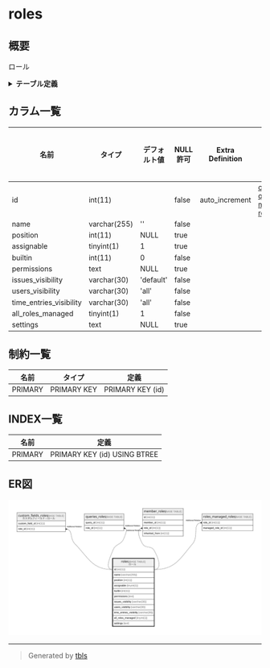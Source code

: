 # roles

## 概要

ロール

<details>
<summary><strong>テーブル定義</strong></summary>

```sql
CREATE TABLE `roles` (
  `id` int(11) NOT NULL AUTO_INCREMENT,
  `name` varchar(255) NOT NULL DEFAULT '',
  `position` int(11) DEFAULT NULL,
  `assignable` tinyint(1) DEFAULT 1,
  `builtin` int(11) NOT NULL DEFAULT 0,
  `permissions` text DEFAULT NULL,
  `issues_visibility` varchar(30) NOT NULL DEFAULT 'default',
  `users_visibility` varchar(30) NOT NULL DEFAULT 'all',
  `time_entries_visibility` varchar(30) NOT NULL DEFAULT 'all',
  `all_roles_managed` tinyint(1) NOT NULL DEFAULT 1,
  `settings` text DEFAULT NULL,
  PRIMARY KEY (`id`)
) ENGINE=InnoDB AUTO_INCREMENT=[Redacted by tbls] DEFAULT CHARSET=utf8mb4
```

</details>

## カラム一覧

| 名前                      | タイプ          | デフォルト値       | NULL許可   | Extra Definition | 子テーブル                                                                                                                                                         | 親テーブル      | コメント     |
| ----------------------- | ------------ | ------------ | -------- | ---------------- | ------------------------------------------------------------------------------------------------------------------------------------------------------------- | ---------- | -------- |
| id                      | int(11)      |              | false    | auto_increment   | [custom_fields_roles](custom_fields_roles.md) [queries_roles](queries_roles.md) [member_roles](member_roles.md) [roles_managed_roles](roles_managed_roles.md) |            |          |
| name                    | varchar(255) | ''           | false    |                  |                                                                                                                                                               |            |          |
| position                | int(11)      | NULL         | true     |                  |                                                                                                                                                               |            |          |
| assignable              | tinyint(1)   | 1            | true     |                  |                                                                                                                                                               |            |          |
| builtin                 | int(11)      | 0            | false    |                  |                                                                                                                                                               |            |          |
| permissions             | text         | NULL         | true     |                  |                                                                                                                                                               |            |          |
| issues_visibility       | varchar(30)  | 'default'    | false    |                  |                                                                                                                                                               |            |          |
| users_visibility        | varchar(30)  | 'all'        | false    |                  |                                                                                                                                                               |            |          |
| time_entries_visibility | varchar(30)  | 'all'        | false    |                  |                                                                                                                                                               |            |          |
| all_roles_managed       | tinyint(1)   | 1            | false    |                  |                                                                                                                                                               |            |          |
| settings                | text         | NULL         | true     |                  |                                                                                                                                                               |            |          |

## 制約一覧

| 名前      | タイプ         | 定義               |
| ------- | ----------- | ---------------- |
| PRIMARY | PRIMARY KEY | PRIMARY KEY (id) |

## INDEX一覧

| 名前      | 定義                           |
| ------- | ---------------------------- |
| PRIMARY | PRIMARY KEY (id) USING BTREE |

## ER図

![er](roles.svg)

---

> Generated by [tbls](https://github.com/k1LoW/tbls)

